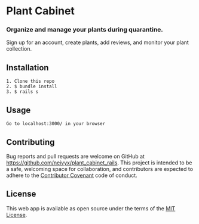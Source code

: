 # Plant Cabinet
### Organize and manage your plants during quarantine.
Sign up for an account, create plants, add reviews, and monitor your plant collection.
## Installation
    1. Clone this repo
    2. $ bundle install
    3. $ rails s
## Usage
    Go to localhost:3000/ in your browser
## Contributing
Bug reports and pull requests are welcome on GitHub at https://github.com/neivyx/plant_cabinet_rails. This project is intended to be a safe, welcoming space for collaboration, and contributors are expected to adhere to the [Contributor Covenant](https://www.contributor-covenant.org/) code of conduct.
## License
  This web app is available as open source under the terms of the [MIT License](http://opensource.org/licenses/MIT).